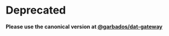
# **Deprecated**

**Please use the canonical version at [@garbados/dat-gateway](https://github.com/garbados/dat-gateway/)**
